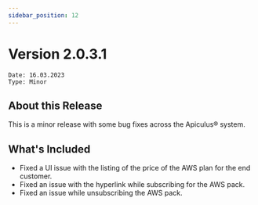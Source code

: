 ```yaml
---
sidebar_position: 12
---
```

# Version 2.0.3.1
```
Date: 16.03.2023
Type: Minor
```

## About this Release

This is a minor release with some bug fixes across the Apiculus® system.

## What's Included

- Fixed a UI issue with the listing of the price of the AWS plan for the end customer.
- Fixed an issue with the hyperlink while subscribing for the AWS pack.
- Fixed an issue while unsubscribing the AWS pack.





